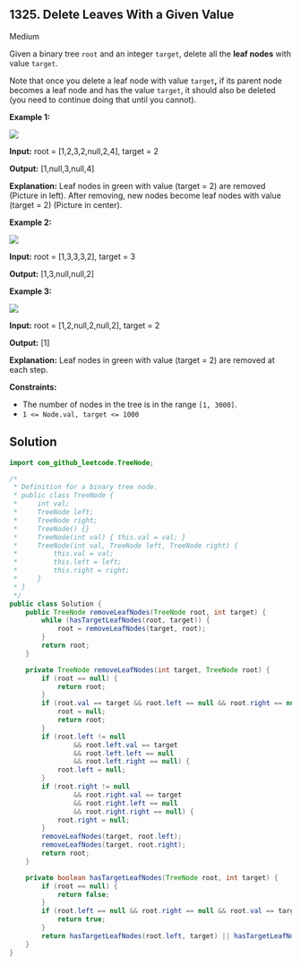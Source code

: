 ## 1325\. Delete Leaves With a Given Value

Medium

Given a binary tree `root` and an integer `target`, delete all the **leaf nodes** with value `target`.

Note that once you delete a leaf node with value `target`**,** if its parent node becomes a leaf node and has the value `target`, it should also be deleted (you need to continue doing that until you cannot).

**Example 1:**

**![](https://assets.leetcode.com/uploads/2020/01/09/sample_1_1684.png)**

**Input:** root = [1,2,3,2,null,2,4], target = 2

**Output:** [1,null,3,null,4]

**Explanation:** Leaf nodes in green with value (target = 2) are removed (Picture in left). After removing, new nodes become leaf nodes with value (target = 2) (Picture in center).

**Example 2:**

**![](https://assets.leetcode.com/uploads/2020/01/09/sample_2_1684.png)**

**Input:** root = [1,3,3,3,2], target = 3

**Output:** [1,3,null,null,2]

**Example 3:**

**![](https://assets.leetcode.com/uploads/2020/01/15/sample_3_1684.png)**

**Input:** root = [1,2,null,2,null,2], target = 2

**Output:** [1]

**Explanation:** Leaf nodes in green with value (target = 2) are removed at each step.

**Constraints:**

*   The number of nodes in the tree is in the range `[1, 3000]`.
*   `1 <= Node.val, target <= 1000`

## Solution

```java
import com_github_leetcode.TreeNode;

/*
 * Definition for a binary tree node.
 * public class TreeNode {
 *     int val;
 *     TreeNode left;
 *     TreeNode right;
 *     TreeNode() {}
 *     TreeNode(int val) { this.val = val; }
 *     TreeNode(int val, TreeNode left, TreeNode right) {
 *         this.val = val;
 *         this.left = left;
 *         this.right = right;
 *     }
 * }
 */
public class Solution {
    public TreeNode removeLeafNodes(TreeNode root, int target) {
        while (hasTargetLeafNodes(root, target)) {
            root = removeLeafNodes(target, root);
        }
        return root;
    }

    private TreeNode removeLeafNodes(int target, TreeNode root) {
        if (root == null) {
            return root;
        }
        if (root.val == target && root.left == null && root.right == null) {
            root = null;
            return root;
        }
        if (root.left != null
                && root.left.val == target
                && root.left.left == null
                && root.left.right == null) {
            root.left = null;
        }
        if (root.right != null
                && root.right.val == target
                && root.right.left == null
                && root.right.right == null) {
            root.right = null;
        }
        removeLeafNodes(target, root.left);
        removeLeafNodes(target, root.right);
        return root;
    }

    private boolean hasTargetLeafNodes(TreeNode root, int target) {
        if (root == null) {
            return false;
        }
        if (root.left == null && root.right == null && root.val == target) {
            return true;
        }
        return hasTargetLeafNodes(root.left, target) || hasTargetLeafNodes(root.right, target);
    }
}
```